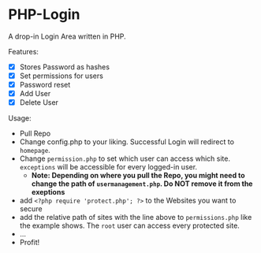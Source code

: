# PHP-Login
A drop-in Login Area written in PHP.

Features:
- [X] Stores Password as hashes
- [X] Set permissions for users
- [X] Password reset
- [X] Add User
- [X] Delete User

Usage: 
- Pull Repo
- Change config.php to your liking. Successful Login will redirect to `homepage`. 
- Change `permission.php` to set which user can access which site. `exceptions` will be accessible for every logged-in user. 
  - **Note: Depending on where you pull the Repo, you might need to change the path of `usermanagement.php`. Do NOT remove it from the exeptions**
- add ```<?php require 'protect.php'; ?>``` to the Websites you want to secure
- add the relative path of sites with the line above to `permissions.php` like the example shows. The `root` user can access every protected site.
- ...
- Profit!

